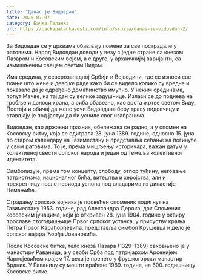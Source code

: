 ```yaml
---
title: "Данас је Видовдан"
date: 2025-07-07
category: Бачка Паланка
url: https://backapalankavesti.com/info/srbija/danas-je-vidovdan-2/
---
```


За Видовдан се у црквама обављају помени за све пострадале у ратовима. Народ Видовдан доводи у везу с једне стране са кнезом Лазаром и Косовским бојем, а с друге, у архаичнијој варијанти, са измишљеним свецем светим Видом.

Има средина, у северозападној Србији и Војводини, где се износи све ткање што жене и девојке раде како би се видело колико су вредне и показало да је одређено домаћинство имућно. У неким срединама, попут Мачве, на тај дан су велике задушнице. Излази се до поднева на гробље и доноси храна, а риба обавезно, као врста жртве светом Виду. Постоји и обичај да жене уочи Видовдана беру траву видовчицу и стављају је под јастук да би усниле свог изабраника.

Видовдан, као државни празник, обележава се радно, а у спомен на Косовску битку, која се одиграла 28. јуна 1389. године, односно 15. јуна по старом календару на Газиместану и представља сећање на погинуле у свим ратовима. То је, према мишљењу историчара, важан датум у колективној свести српског народа и један од темеља колективног идентитета.

Симболизује, према том концепту, слободу, отпор туђину, неговање патриотизма, националног бића, витештва и херојства, али и прекретницу после периода успона под владарима из династије Немањића.

Страдању српских војника је посвећен споменик подигнут на Газиместану 1953. године, рад Александра Дерока, док Споменик косовским јунацима, који је откривен 28. јуна 1904. године у оквиру прославе стогодишњице Првог српског устанка, у присуству краља Петра Првог Карађорђевића, представља симбол Крушевца и дело је српског вајара Ђорђа Јовановића.

После Косовске битке, тело кнеза Лазара (1329–1389) сахрањено је у манастиру Раваница, а у сеоби Срба под патријархом Арсенијем Чарнојевићем крајем 17. века је пренето у фрушкогорски манастир Врдник. У Раваницу су мошти враћене 1989. године, на 600. годишњицу Косовске битке.
